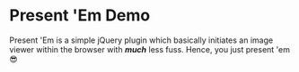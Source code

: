 # Present 'Em Demo

Present 'Em is a simple jQuery plugin which basically initiates an image viewer within the browser with **_much_** less fuss. Hence, you just present 'em :sunglasses: